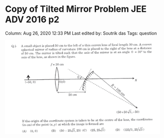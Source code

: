 # Copy of Tilted Mirror Problem JEE ADV 2016 p2

Column: Aug 26, 2020 12:33 PM
Last edited by: Soutrik das
Tags: question

![Copy%20of%20Tilted%20Mirror%20Problem%20JEE%20ADV%202016%20p2%20611e4ea3bab74799ad2a8c29dca1e741/Untitled.png](Copy%20of%20Tilted%20Mirror%20Problem%20JEE%20ADV%202016%20p2%20611e4ea3bab74799ad2a8c29dca1e741/Untitled.png)